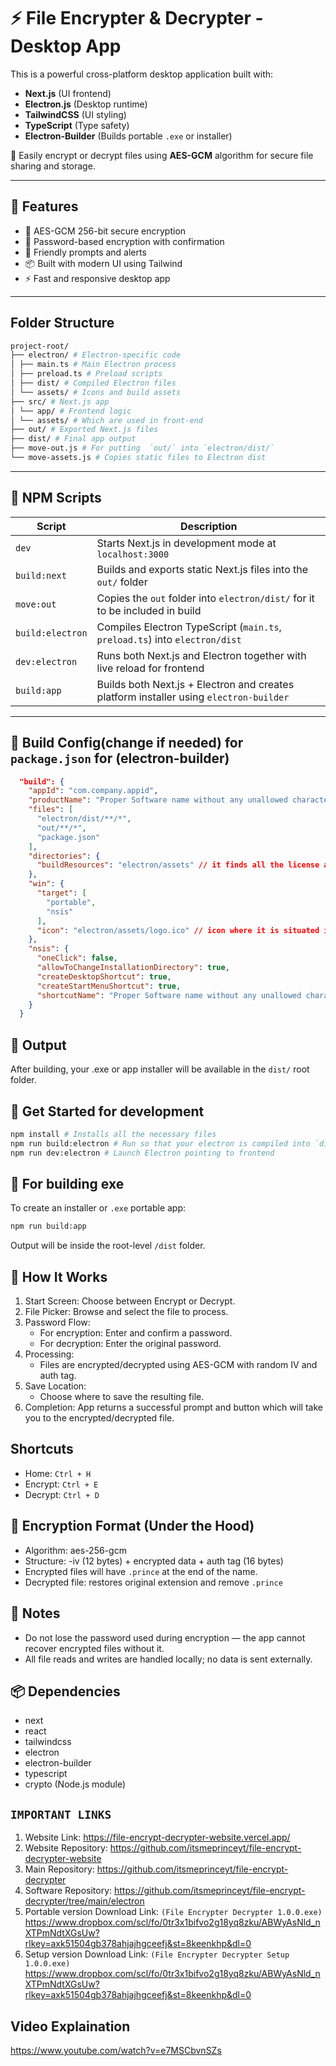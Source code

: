 # ⚡ File Encrypter & Decrypter - Desktop App

This is a powerful cross-platform desktop application built with:

- **Next.js** (UI frontend)
- **Electron.js** (Desktop runtime)
- **TailwindCSS** (UI styling)
- **TypeScript** (Type safety)
- **Electron-Builder** (Builds portable `.exe` or installer)

🔐 Easily encrypt or decrypt files using **AES-GCM** algorithm for secure file sharing and storage.

---

## 🧠 Features

- 🔐 AES-GCM 256-bit secure encryption
- 🔑 Password-based encryption with confirmation
- 💬 Friendly prompts and alerts
- 📦 Built with modern UI using Tailwind
- ⚡ Fast and responsive desktop app

---

## Folder Structure
```bash
project-root/
├── electron/ # Electron-specific code
│ ├── main.ts # Main Electron process
│ ├── preload.ts # Preload scripts
│ ├── dist/ # Compiled Electron files
│ └── assets/ # Icons and build assets
├── src/ # Next.js app
│ └── app/ # Frontend logic
│ └── assets/ # Which are used in front-end
├── out/ # Exported Next.js files
├── dist/ # Final app output
├── move-out.js # For putting  `out/` into `electron/dist/`
└── move-assets.js # Copies static files to Electron dist
```
---
## 📜 NPM Scripts

| Script              | Description                                                                 |
|---------------------|-----------------------------------------------------------------------------|
| `dev`               | Starts Next.js in development mode at `localhost:3000`                      |
| `build:next`        | Builds and exports static Next.js files into the `out/` folder              |
| `move:out`          | Copies the `out` folder into `electron/dist/` for it to be included in build|
| `build:electron`    | Compiles Electron TypeScript (`main.ts`, `preload.ts`) into `electron/dist` |
| `dev:electron`      | Runs both Next.js and Electron together with live reload for frontend       |
| `build:app`         | Builds both Next.js + Electron and creates platform installer using `electron-builder` |

---

## 🔗 Build Config(change if needed) for `package.json` for (electron-builder)

```json
  "build": {
    "appId": "com.company.appid",
    "productName": "Proper Software name without any unallowed characters", // dont add stuff like "/" , "|" , "$" [all the unallowed characters should not be used here or in any product name variable]
    "files": [
      "electron/dist/**/*",
      "out/**/*",
      "package.json"
    ],
    "directories": {
      "buildResources": "electron/assets" // it finds all the license and stuff from here
    },
    "win": {
      "target": [
        "portable",
        "nsis"
      ],
      "icon": "electron/assets/logo.ico" // icon where it is situated in the context oc package.json
    },
    "nsis": {
      "oneClick": false,
      "allowToChangeInstallationDirectory": true,
      "createDesktopShortcut": true,
      "createStartMenuShortcut": true,
      "shortcutName": "Proper Software name without any unallowed characters"
    }
  }
```

## 📁 Output
After building, your .exe or app installer will be available in the `dist/` root folder.

## 🚀 Get Started for development

```bash
npm install # Installs all the necessary files 
npm run build:electron # Run so that your electron is compiled into `dist` folder
npm run dev:electron # Launch Electron pointing to frontend
```

## 🚀 For building exe
To create an installer or `.exe` portable app:
```bash
npm run build:app
```
Output will be inside the root-level `/dist` folder.

## 🧾 How It Works
1. Start Screen: Choose between Encrypt or Decrypt.
2. File Picker: Browse and select the file to process.
3. Password Flow:
    - For encryption: Enter and confirm a password.
    - For decryption: Enter the original password.
4. Processing:
    - Files are encrypted/decrypted using AES-GCM with random IV and auth tag.
5. Save Location:
    - Choose where to save the resulting file.
6. Completion: App returns a successful prompt and button which will take you to the encrypted/decrypted file.

## Shortcuts
- Home: `Ctrl + H`
- Encrypt: `Ctrl + E`
- Decrypt: `Ctrl + D`

## 📁 Encryption Format (Under the Hood)
- Algorithm: aes-256-gcm
- Structure:
    -iv (12 bytes) + encrypted data + auth tag (16 bytes)
- Encrypted files will have `.prince` at the end of the name.
- Decrypted file: restores original extension and remove `.prince`

## 📎 Notes
- Do not lose the password used during encryption — the app cannot recover encrypted files without it.
- All file reads and writes are handled locally; no data is sent externally.

## 📦 Dependencies
- next
- react
- tailwindcss
- electron
- electron-builder
- typescript
- crypto (Node.js module)

## `IMPORTANT LINKS`

1. Website Link: https://file-encrypt-decrypter-website.vercel.app/
2. Website Repository: https://github.com/itsmeprinceyt/file-encrypt-decrypter-website
3. Main Repository: https://github.com/itsmeprinceyt/file-encrypt-decrypter
4. Software Repository: https://github.com/itsmeprinceyt/file-encrypt-decrypter/tree/main/electron
5. Portable version Download Link: `(File Encrypter Decrypter 1.0.0.exe)`
https://www.dropbox.com/scl/fo/0tr3x1bifvo2g18yq8zku/ABWyAsNld_nXTPmNdtXGsUw?rlkey=axk51504gb378ahjajhgceefj&st=8keenkhp&dl=0
6. Setup version Download Link: `(File Encrypter Decrypter Setup 1.0.0.exe)`
https://www.dropbox.com/scl/fo/0tr3x1bifvo2g18yq8zku/ABWyAsNld_nXTPmNdtXGsUw?rlkey=axk51504gb378ahjajhgceefj&st=8keenkhp&dl=0

## Video Explaination
https://www.youtube.com/watch?v=e7MSCbvnSZs